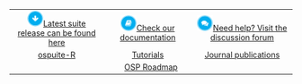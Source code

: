 <table align="center" style="margin: 0px auto;">
  <tr align="center">
    <td><img style="height: 2em;" src="images/download.png"><a href="http://setup.open-systems-pharmacology.org">Latest suite release can be found here</a></td>
    <td><img style="height: 2em;" src="images/documentation.png"><a href="https://docs.open-systems-pharmacology.org">Check our documentation</a></td>
    <td><img style="height: 2em;" src="images/forum.png"><a href="http://forum.open-systems-pharmacology.org">Need help? Visit the discussion forum</a></td>
  </tr>
  <tr align="center">
    <td><a href="https://www.open-systems-pharmacology.org/OSPSuite-R">ospuite-R</a></td>
    <td><a href="http://tutorials.open-systems-pharmacology.org">Tutorials</a></td>
    <td><a href="https://github.com/Open-Systems-Pharmacology/OSP-based-publications-and-content/issues?q=is%3Aopen+is%3Aissue+label%3AJournal">Journal publications</a></td>
  </tr>
  <tr align="center">
    <td colspan=3 style="margin: 0px auto;"><a href="https://github.com/Open-Systems-Pharmacology/Roadmap">OSP Roadmap</a></td>
  </tr>
</table>
